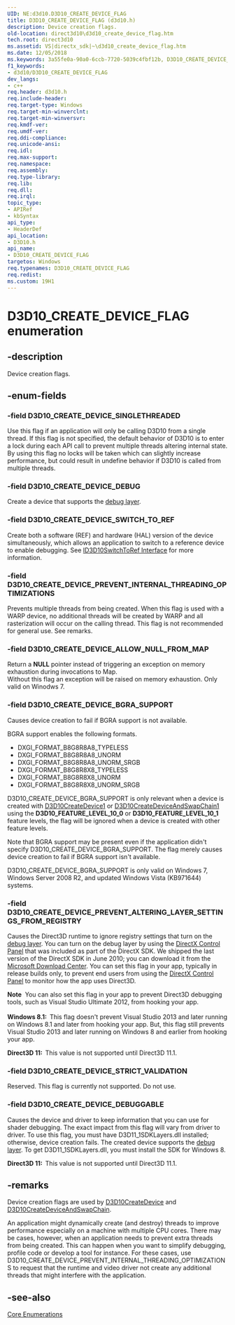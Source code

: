 ```yaml
---
UID: NE:d3d10.D3D10_CREATE_DEVICE_FLAG
title: D3D10_CREATE_DEVICE_FLAG (d3d10.h)
description: Device creation flags.
old-location: direct3d10\d3d10_create_device_flag.htm
tech.root: direct3d10
ms.assetid: VS|directx_sdk|~\d3d10_create_device_flag.htm
ms.date: 12/05/2018
ms.keywords: 3a55fe0a-90a0-6ccb-7720-5039c4fbf12b, D3D10_CREATE_DEVICE_ALLOW_NULL_FROM_MAP, D3D10_CREATE_DEVICE_BGRA_SUPPORT, D3D10_CREATE_DEVICE_DEBUG, D3D10_CREATE_DEVICE_DEBUGGABLE, D3D10_CREATE_DEVICE_FLAG, D3D10_CREATE_DEVICE_FLAG enumeration [Direct3D 10], D3D10_CREATE_DEVICE_PREVENT_ALTERING_LAYER_SETTINGS_FROM_REGISTRY, D3D10_CREATE_DEVICE_PREVENT_INTERNAL_THREADING_OPTIMIZATIONS, D3D10_CREATE_DEVICE_SINGLETHREADED, D3D10_CREATE_DEVICE_STRICT_VALIDATION, D3D10_CREATE_DEVICE_SWITCH_TO_REF, d3d10/D3D10_CREATE_DEVICE_ALLOW_NULL_FROM_MAP, d3d10/D3D10_CREATE_DEVICE_BGRA_SUPPORT, d3d10/D3D10_CREATE_DEVICE_DEBUG, d3d10/D3D10_CREATE_DEVICE_DEBUGGABLE, d3d10/D3D10_CREATE_DEVICE_FLAG, d3d10/D3D10_CREATE_DEVICE_PREVENT_ALTERING_LAYER_SETTINGS_FROM_REGISTRY, d3d10/D3D10_CREATE_DEVICE_PREVENT_INTERNAL_THREADING_OPTIMIZATIONS, d3d10/D3D10_CREATE_DEVICE_SINGLETHREADED, d3d10/D3D10_CREATE_DEVICE_STRICT_VALIDATION, d3d10/D3D10_CREATE_DEVICE_SWITCH_TO_REF, direct3d10.d3d10_create_device_flag
f1_keywords:
- d3d10/D3D10_CREATE_DEVICE_FLAG
dev_langs:
- c++
req.header: d3d10.h
req.include-header: 
req.target-type: Windows
req.target-min-winverclnt: 
req.target-min-winversvr: 
req.kmdf-ver: 
req.umdf-ver: 
req.ddi-compliance: 
req.unicode-ansi: 
req.idl: 
req.max-support: 
req.namespace: 
req.assembly: 
req.type-library: 
req.lib: 
req.dll: 
req.irql: 
topic_type:
- APIRef
- kbSyntax
api_type:
- HeaderDef
api_location:
- D3D10.h
api_name:
- D3D10_CREATE_DEVICE_FLAG
targetos: Windows
req.typenames: D3D10_CREATE_DEVICE_FLAG
req.redist: 
ms.custom: 19H1
---
```


# D3D10_CREATE_DEVICE_FLAG enumeration


## -description


Device creation flags.


## -enum-fields




### -field D3D10_CREATE_DEVICE_SINGLETHREADED

Use this flag if an application will only be calling D3D10 from a single thread. If this flag is not specified, the default behavior of D3D10 
        is to enter a lock during each API call to prevent multiple threads altering internal state. By using this flag no locks will be taken which can 
        slightly increase performance, but could result in undefine behavior if D3D10 is called from multiple threads.


### -field D3D10_CREATE_DEVICE_DEBUG

Create a device that supports the <a href="https://docs.microsoft.com/windows/desktop/direct3d10/d3d10-graphics-programming-guide-api-features-layers">debug layer</a>.


### -field D3D10_CREATE_DEVICE_SWITCH_TO_REF

Create both a software (REF) and hardware (HAL) version of the device simultaneously, which allows an application to switch to a 
        reference device to enable debugging. See <a href="https://docs.microsoft.com/windows/desktop/api/d3d10sdklayers/nn-d3d10sdklayers-id3d10switchtoref">ID3D10SwitchToRef Interface</a> for more information.


### -field D3D10_CREATE_DEVICE_PREVENT_INTERNAL_THREADING_OPTIMIZATIONS

Prevents multiple threads from being created. When this flag is used with a WARP device, no additional threads will be created by WARP and all
        rasterization will occur on the calling thread. This flag is not recommended for general use. See remarks. 


### -field D3D10_CREATE_DEVICE_ALLOW_NULL_FROM_MAP

Return a <b>NULL</b> pointer instead of triggering an exception on memory exhaustion during invocations to Map.  
        Without this flag an exception will be raised on memory exhaustion.  Only valid on Winodws 7.


### -field D3D10_CREATE_DEVICE_BGRA_SUPPORT

Causes device creation to fail if BGRA support is not available.

BGRA support enables the following formats.

<ul>
<li>DXGI_FORMAT_B8G8R8A8_TYPELESS</li>
<li>DXGI_FORMAT_B8G8R8A8_UNORM</li>
<li>DXGI_FORMAT_B8G8R8A8_UNORM_SRGB</li>
<li>DXGI_FORMAT_B8G8R8X8_TYPELESS</li>
<li>DXGI_FORMAT_B8G8R8X8_UNORM</li>
<li>DXGI_FORMAT_B8G8R8X8_UNORM_SRGB</li>
</ul>
D3D10_CREATE_DEVICE_BGRA_SUPPORT is only relevant when a device is created with <a href="https://docs.microsoft.com/windows/desktop/api/d3d10_1/nf-d3d10_1-d3d10createdevice1">D3D10CreateDevice1</a> 
          or <a href="https://docs.microsoft.com/windows/desktop/api/d3d10_1/nf-d3d10_1-d3d10createdeviceandswapchain1">D3D10CreateDeviceAndSwapChain1</a> using the <b>D3D10_FEATURE_LEVEL_10_0</b> or <b>D3D10_FEATURE_LEVEL_10_1</b> 
          feature levels, the flag will be ignored when a device is created with other feature levels.

Note that BGRA support may be present even if the application didn't specify D3D10_CREATE_DEVICE_BGRA_SUPPORT. 
          The flag merely causes device creation to fail if BGRA support isn't available.

D3D10_CREATE_DEVICE_BGRA_SUPPORT is only valid on Windows 7, Windows Server 2008 R2, and updated Windows Vista (KB971644) systems.


### -field D3D10_CREATE_DEVICE_PREVENT_ALTERING_LAYER_SETTINGS_FROM_REGISTRY

Causes the Direct3D runtime to ignore registry settings that turn on the <a href="https://docs.microsoft.com/windows/desktop/direct3d10/d3d10-graphics-programming-guide-api-features-layers">debug layer</a>. You can turn on the debug layer by using the <a href="https://docs.microsoft.com/previous-versions/bb219725(v=vs.85)">DirectX Control Panel</a> that was included as part of the DirectX SDK. We shipped the last version of the DirectX SDK in June 2010; you can download it from the <a href="https://www.microsoft.com/download/en/details.aspx?id=6812">Microsoft Download Center</a>. You can set this flag in your app, typically in release builds only, to prevent end users from using the <a href="https://docs.microsoft.com/previous-versions/bb219725(v=vs.85)">DirectX Control Panel</a> to monitor how the app uses Direct3D.

<div class="alert"><b>Note</b>  You can also set this flag in your app to prevent Direct3D debugging tools, such as Visual Studio Ultimate 2012, from hooking your app.</div>
<div> </div>
<b>Windows 8.1:  </b>This flag doesn't prevent Visual Studio 2013 and later running on Windows 8.1 and later from hooking your app. But, this flag still prevents Visual Studio 2013 and later running on Windows 8 and earlier from hooking your app. 

<b>Direct3D 11:  </b>This value is not supported until Direct3D 11.1.


### -field D3D10_CREATE_DEVICE_STRICT_VALIDATION

Reserved. This flag is currently not supported. Do not use.


### -field D3D10_CREATE_DEVICE_DEBUGGABLE

Causes the device and driver to keep information that you can use for shader debugging.  The exact impact from this flag will vary from driver to driver.  To use this flag, you must have D3D11_1SDKLayers.dll installed; otherwise, device creation fails. The created device supports the <a href="https://docs.microsoft.com/windows/desktop/direct3d10/d3d10-graphics-programming-guide-api-features-layers">debug layer</a>. To get D3D11_1SDKLayers.dll, you must install the SDK for Windows 8.

<b>Direct3D 11:  </b>This value is not supported until Direct3D 11.1.


## -remarks



Device creation flags are used by <a href="https://docs.microsoft.com/windows/desktop/api/d3d10misc/nf-d3d10misc-d3d10createdevice">D3D10CreateDevice</a> and <a href="https://docs.microsoft.com/windows/desktop/api/d3d10misc/nf-d3d10misc-d3d10createdeviceandswapchain">D3D10CreateDeviceAndSwapChain</a>.

An application might dynamically create (and destroy) threads to improve performance especially on a machine with multiple CPU cores. 
      There may be cases, however, when an application needs to prevent extra threads from being created. This can happen when you want to simplify 
      debugging, profile code or develop a tool for instance. For these cases, use D3D10_CREATE_DEVICE_PREVENT_INTERNAL_THREADING_OPTIMIZATIONS to request 
      that the runtime and video driver not create any additional threads that might interfere with the application.




## -see-also




<a href="https://docs.microsoft.com/windows/desktop/direct3d10/d3d10-graphics-reference-d3d10-core-enums">Core Enumerations</a>
 

 

